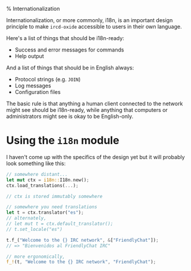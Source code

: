 % Internationalization

Internationalization, or more commonly, i18n, is an important design principle
to make `ircd-oxide` accessible to users in their own language.

Here's a list of things that should be i18n-ready:

  * Success and error messages for commands
  * Help output

And a list of things that should be in English always:

  * Protocol strings (e.g. `JOIN`)
  * Log messages
  * Configuration files

The basic rule is that anything a human client connected to the network might
see should be i18n-ready, while anything that computers or administrators might
see is okay to be English-only.

# Using the `i18n` module

I haven't come up with the specifics of the design yet but it will probably
look something like this:

```rust
// somewhere distant...
let mut ctx = i18n::I18n.new();
ctx.load_translations(...);

// ctx is stored immutably somewhere

// somewhere you need translations
let t = ctx.translator("es");
// alternately,
// let mut t = ctx.default_translator();
// t.set_locale("es")

t.f_("Welcome to the {} IRC network", &["FriendlyChat"]);
// => "Bienvenidos al FriendlyChat IRC"

// more ergonomically,
f_!(t, "Welcome to the {} IRC network", "FriendlyChat");
```
